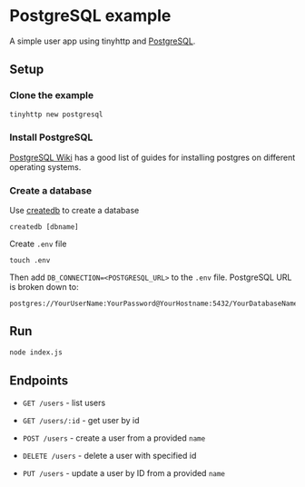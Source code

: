 # PostgreSQL example

A simple user app using tinyhttp and [PostgreSQL](https://www.postgresql.org/).

## Setup

### Clone the example

```sh
tinyhttp new postgresql
```

### Install PostgreSQL

[PostgreSQL Wiki](https://wiki.postgresql.org/wiki/Detailed_installation_guides) has a good list of guides for installing postgres on different operating systems.

### Create a database

Use [createdb](https://www.postgresql.org/docs/10/app-createdb.html#:~:text=createdb%20creates%20a%20new%20PostgreSQL,the%20SQL%20command%20CREATE%20DATABASE.) to create a database

```
createdb [dbname]
```

Create `.env` file

```
touch .env
```

Then add `DB_CONNECTION=<POSTGRESQL_URL>` to the `.env` file. PostgreSQL URL is broken down to:

```
postgres://YourUserName:YourPassword@YourHostname:5432/YourDatabaseName
```

## Run

```sh
node index.js
```

## Endpoints

- `GET /users` - list users

- `GET /users/:id` - get user by id

- `POST /users` - create a user from a provided `name`

- `DELETE /users` - delete a user with specified id

- `PUT /users` - update a user by ID from a provided `name`
